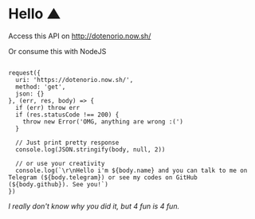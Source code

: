 # Hello ▲

Access this API on http://dotenorio.now.sh/

Or consume this with NodeJS

```const request = require('request')

request({
  uri: 'https://dotenorio.now.sh/',
  method: 'get',
  json: {}
}, (err, res, body) => {
  if (err) throw err
  if (res.statusCode !== 200) {
    throw new Error('OMG, anything are wrong :(')
  }

  // Just print pretty response
  console.log(JSON.stringify(body, null, 2))

  // or use your creativity
  console.log(`\r\nHello i'm ${body.name} and you can talk to me on Telegram (${body.telegram}) or see my codes on GitHub (${body.github}). See you!`)
})
```

_I really don't know why you did it, but 4 fun is 4 fun._
